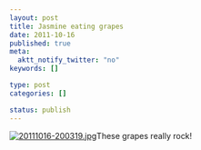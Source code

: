 ```yaml
--- 
layout: post
title: Jasmine eating grapes
date: 2011-10-16
published: true
meta: 
  aktt_notify_twitter: "no"
keywords: []

type: post
categories: []

status: publish
---
```

[![20111016-200319.jpg](http://media.eick.us/2011/10/20111016-200319.jpg)](http://media.eick.us/2011/10/20111016-200319.jpg)These grapes really rock!
